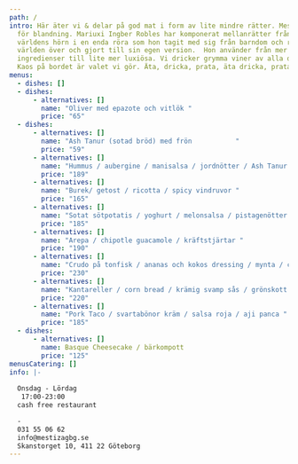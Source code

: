 ```yaml
---
path: /
intro: Här äter vi & delar på god mat i form av lite mindre rätter. Mestiza står
  för blandning. Mariuxi Ingber Robles har komponerat mellanrätter från alla
  världens hörn i en enda röra som hon tagit med sig från barndom och resor
  världen över och gjort till sin egen version.  Hon använder från mer enkla
  ingredienser till lite mer luxiösa. Vi dricker grymma viner av alla dess slag!
  Kaos på bordet är valet vi gör. Äta, dricka, prata, äta dricka, prata...
menus:
  - dishes: []
  - dishes:
      - alternatives: []
        name: "Oliver med epazote och vitlök "
        price: "65"
  - dishes:
      - alternatives: []
        name: "Ash Tanur (sotad bröd) med frön           "
        price: "59"
      - alternatives: []
        name: "Hummus / aubergine / manisalsa / jordnötter / Ash Tanur bröd "
        price: "189"
      - alternatives: []
        name: "Burek/ getost / ricotta / spicy vindruvor "
        price: "165"
      - alternatives: []
        name: "Sotat sötpotatis / yoghurt / melonsalsa / pistagenötter "
        price: "185"
      - alternatives: []
        name: "Arepa / chipotle guacamole / kräftstjärtar "
        price: "190"
      - alternatives: []
        name: "Crudo på tonfisk / ananas och kokos dressing / mynta / chili "
        price: "230"
      - alternatives: []
        name: "Kantareller / corn bread / krämig svamp sås / grönskott "
        price: "220"
      - alternatives: []
        name: "Pork Taco / svartabönor kräm / salsa roja / aji panca "
        price: "185"
  - dishes:
      - alternatives: []
        name: Basque Cheesecake / bärkompott
        price: "125"
menusCatering: []
info: |-
  
  Onsdag - Lördag
   17:00-23:00
  cash free restaurant

  -
  031 55 06 62
  info@mestizagbg.se
  Skanstorget 10, 411 22 Göteborg
---
```

